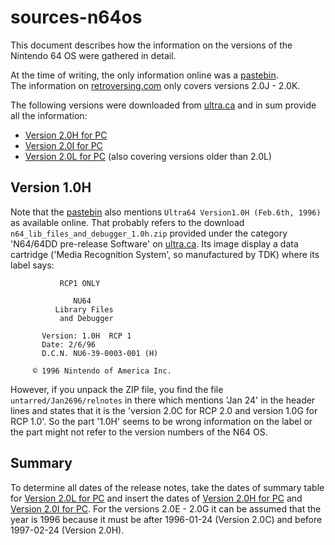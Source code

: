 # sources-n64os

This document describes how the information on the versions of the Nintendo 64 OS were gathered in detail.

At the time of writing, the only information online was a [pastebin].  
The information on [retroversing.com] only covers versions 2.0J - 2.0K. 

The following versions were downloaded from [ultra.ca] and in sum provide all the information:

* [Version 2.0H for PC]
* [Version 2.0I for PC]
* [Version 2.0L for PC] (also covering versions older than 2.0L)

## Version 1.0H

Note that the [pastebin] also mentions ``Ultra64 Version1.0H (Feb.6th, 1996)`` as available online. 
That probably refers to the download ``n64_lib_files_and_debugger_1.0h.zip`` provided under the category
'N64/64DD pre-release Software' on [ultra.ca]. Its image display a data cartridge ('Media Recognition System', 
so manufactured by TDK) where its label says:

```text
           RCP1 ONLY

              NU64
          Library Files
           and Debugger

       Version: 1.0H  RCP 1
       Date: 2/6/96
       D.C.N. NU6-39-0003-001 (H)

     © 1996 Nintendo of America Inc.
```

However, if you unpack the ZIP file, you find the file ``untarred/Jan2696/relnotes`` 
in there which mentions 'Jan 24' in the header lines and states that 
it is the 'version 2.0C for RCP 2.0 and version 1.0G for RCP 1.0'.
So the part '1.0H' seems to be wrong information on the label or 
the part might not refer to the version numbers of the N64 OS. 

## Summary

To determine all dates of the release notes, take the dates of summary table for [Version 2.0L for PC] and insert the dates of [Version 2.0H for PC] and [Version 2.0I for PC]. For the versions 2.0E - 2.0G it can be assumed that the year is 1996 because it must be after 1996-01-24 (Version 2.0C) and before 1997-02-24 (Version 2.0H).

[Version 2.0H for PC]:  version-20h-pc.md
[Version 2.0I for PC]:  version-20i-pc.md
[Version 2.0L for PC]:  version-20l-pc.md
[pastebin]:         https://pastebin.com/xia2DU6w
[retroversing.com]: https://www.retroreversing.com/n64-sdk#known-versions
[ultra.ca]:         https://ultra64.ca/resources/software/
